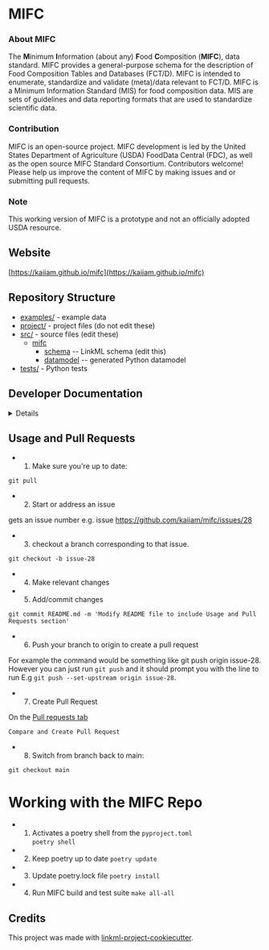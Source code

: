 # MIFC

### About MIFC

The **M**inimum **I**nformation (about any) **F**ood **C**omposition (**MIFC**), data standard. MIFC provides a general-purpose schema for the description of Food Composition Tables and Databases (FCT/D). MIFC is intended to enumerate, standardize and validate (meta)/data relevant to FCT/D. MIFC is a Minimum Information Standard (MIS) for food composition data. MIS are sets of guidelines and data reporting formats that are used to standardize scientific data. 

### Contribution

MIFC is an open-source project. MIFC development is led by the United States Department of Agriculture (USDA) FoodData Central (FDC), as well as the open source MIFC Standard Consortium. Contributors welcome! Please help us improve the content of MIFC by making issues and or submitting pull requests.

### Note

This working version of MIFC is a prototype and not an officially adopted USDA resource.


## Website

[https://kaiiam.github.io/mifc](https://kaiiam.github.io/mifc)

## Repository Structure

* [examples/](examples/) - example data
* [project/](project/) - project files (do not edit these)
* [src/](src/) - source files (edit these)
  * [mifc](src/mifc)
    * [schema](src/mifc/schema) -- LinkML schema
      (edit this)
    * [datamodel](src/mifc/datamodel) -- generated
      Python datamodel
* [tests/](tests/) - Python tests

## Developer Documentation

<details>
Use the `make` command to generate project artefacts:

* `make all-all`: make everything
* `make deploy`: deploys site
</details>



## Usage and Pull Requests


* 1) Make sure you're up to date:

`git pull`

* 2) Start or address an issue

gets an issue number e.g. issue https://github.com/kaiiam/mifc/issues/28

* 3) checkout a branch corresponding to that issue.

`git checkout -b issue-28`

* 4) Make relevant changes 

* 5) Add/commit changes

`git commit README.md -m 'Modify README file to include Usage and Pull Requests section'`

* 6) Push your branch to origin to create a pull request

For example the command would be something like git push origin issue-28. However you can just run `git push` and it should prompt you with the line to run E.g `git push --set-upstream origin issue-28`.

* 7) Create Pull Request

On the [Pull requests tab](https://github.com/kaiiam/mifc/pulls)

`Compare and Create Pull Request`

* 8) Switch from branch back to main:

`git checkout main`


# Working with the MIFC Repo

* 1) Activates a poetry shell from the `pyproject.toml` \
`poetry shell`

* 2) Keep poetry up to date
`poetry update`

* 3) Update poetry.lock file
`poetry install`

* 4) Run MIFC build and test suite
`make all-all`



## Credits

This project was made with
[linkml-project-cookiecutter](https://github.com/linkml/linkml-project-cookiecutter).
